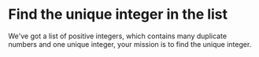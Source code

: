 # Find the unique integer in the list
We've got a list of positive integers, which contains many duplicate numbers and one unique integer, your mission is to find the unique integer.